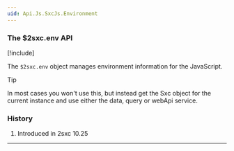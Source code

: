 ```yaml
---
uid: Api.Js.SxcJs.Environment
---
```


### The $2sxc.env API

[!include[](~/pages/basics/stack/_shared-float-summary.md)]
<style>.context-box-summary .interact-2sxc { visibility: visible; } </style>

The `$2sxc.env` object manages environment information for the JavaScript.

> [!TIP]
> In most cases you won't use this, but instead get the Sxc object for the current instance
> and use either the data, query or webApi service.

### History

1. Introduced in 2sxc 10.25

---